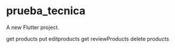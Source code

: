 # prueba_tecnica

A new Flutter project.

get products
put editproducts
get reviewProducts
delete products
